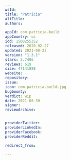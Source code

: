 ```yaml
---
wsId: 
title: "Patricia"
altTitle: 
authors:

appId: com.patricia.build
appCountry: us
idd: 1500255352
released: 2020-02-27
updated: 2021-08-22
version: "1.3.1"
stars: 2.7496
reviews: 619
size: 47141888
website: 
repository: 
issue: 
icon: com.patricia.build.jpg
bugbounty: 
verdict: wip
date: 2021-08-30
signer: 
reviewArchive:


providerTwitter: 
providerLinkedIn: 
providerFacebook: 
providerReddit: 

redirect_from:

---
```


